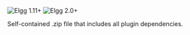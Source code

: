 ![Elgg 1.11+](https://img.shields.io/badge/Elgg-1.11+-orange.svg?style=flat-square)
![Elgg 2.0+](https://img.shields.io/badge/Elgg-2.0+-orange.svg?style=flat-square)

Self-contained .zip file that includes all plugin dependencies.
